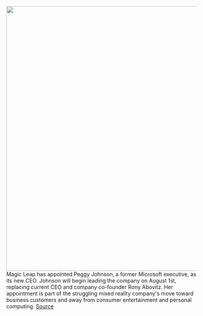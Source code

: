 <img src='https://cdn.vox-cdn.com/thumbor/UuJ1LCwSGvHn2imc8hL3J_hePgU=/0x0:4645x3116/1200x800/filters:focal(1952x1187:2694x1929)/cdn.vox-cdn.com/uploads/chorus_image/image/67025698/1145341930.jpg.5.jpg' width='700px' /><br/>
Magic Leap has appointed Peggy Johnson, a former Microsoft executive, as its new CEO. Johnson will begin leading the company on August 1st, replacing current CEO and company co-founder Rony Abovitz. Her appointment is part of the struggling mixed reality company's move toward business customers and away from consumer entertainment and personal computing.
<a href='https://www.theverge.com/2020/7/7/21315864/magic-leap-new-ceo-microsoft-business-vp-rony-abovitz-step-down'> Source <a/>